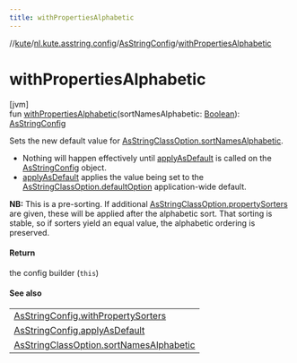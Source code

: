 ```yaml
---
title: withPropertiesAlphabetic
---
```

//[kute](../../../index.html)/[nl.kute.asstring.config](../index.html)/[AsStringConfig](index.html)/[withPropertiesAlphabetic](with-properties-alphabetic.html)



# withPropertiesAlphabetic



[jvm]\
fun [withPropertiesAlphabetic](with-properties-alphabetic.html)(sortNamesAlphabetic: [Boolean](https://kotlinlang.org/api/latest/jvm/stdlib/kotlin/-boolean/index.html)): [AsStringConfig](index.html)



Sets the new default value for [AsStringClassOption.sortNamesAlphabetic](../../nl.kute.asstring.annotation.option/-as-string-class-option/sort-names-alphabetic.html).



- 
   Nothing will happen effectively until [applyAsDefault](apply-as-default.html) is called on the [AsStringConfig](index.html) object.
- 
   [applyAsDefault](apply-as-default.html) applies the value being set to the [AsStringClassOption.defaultOption](../../nl.kute.asstring.annotation.option/-as-string-class-option/-default-option/default-option.html) application-wide default.




**NB:** This is a pre-sorting. If additional [AsStringClassOption.propertySorters](../../nl.kute.asstring.annotation.option/-as-string-class-option/property-sorters.html) are given, these will be applied after the alphabetic sort. That sorting is stable, so if sorters yield an equal value, the alphabetic ordering is preserved.



#### Return



the config builder (`this`)



#### See also


| |
|---|
| [AsStringConfig.withPropertySorters](with-property-sorters.html) |
| [AsStringConfig.applyAsDefault](apply-as-default.html) |
| [AsStringClassOption.sortNamesAlphabetic](../../nl.kute.asstring.annotation.option/-as-string-class-option/sort-names-alphabetic.html) |



